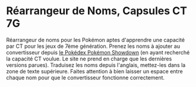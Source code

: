 # Réarrangeur de Noms, Capsules CT 7G
Réarrangeur de noms pour les Pokémon aptes d'apprendre une capacité par CT pour les jeux de 7ème génération. Prenez les noms à ajouter au convertisseur depuis [le Pokédex Pokémon Showdown](https://dex.pokemonshowdown.com) (en ayant recherché la capacité CT voulue. Le site ne prend en charge que les dernières versions parues). Traduisez les noms depuis l'anglais, mettez-les dans la zone de texte supérieure. Faites attention à bien laisser un espace entre chaque nom pour que le convertisseur fonctionne correctement.
